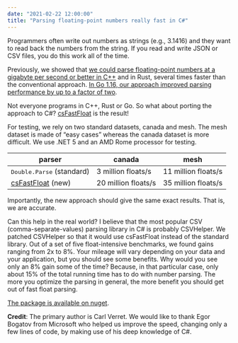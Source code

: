 ```yaml
---
date: "2021-02-22 12:00:00"
title: "Parsing floating-point numbers really fast in C#"
---
```




Programmers often write out numbers as strings (e.g., 3.1416) and they want to read back the numbers from the string. If you read and write JSON or CSV files, you do this work all of the time.

Previously, we showed that [we could parse floating-point numbers at a gigabyte per second or better in C++](/lemire/blog/2021/01/29/number-parsing-at-a-gigabyte-per-second/) and in Rust, several times faster than the conventional approach. [In Go 1.16, our approach improved parsing performance by up to a factor of two](https://golang.org/doc/go1.16).

Not everyone programs in C++, Rust or Go. So what about porting the approach to C#? [csFastFloat](https://github.com/CarlVerret/csFastFloat) is the result!

For testing, we rely on two standard datasets, canada and mesh. The mesh dataset is made of &ldquo;easy cases&rdquo; whereas the canada dataset is more difficult. We use .NET 5 and an AMD Rome processor for testing.

parser                   |canada                   |mesh                     |
-------------------------|-------------------------|-------------------------|
<tt>Double.Parse</tt> (standard) |3 million floats/s       |11 million floats/s      |
[csFastFloat](https://github.com/CarlVerret/csFastFloat) (new) |20 million floats/s      |35 million floats/s      |


Importantly, the new approach should give the same exact results. That is, we are accurate.

Can this help in the real world? I believe that the most popular CSV (comma-separate-values) parsing library in C# is probably CSVHelper. We patched CSVHelper so that it would use csFastFloat instead of the standard library. Out of a set of five float-intensive benchmarks, we found gains ranging from 2x to 8%. Your mileage will vary depending on your data and your application, but you should see some benefits.
Why would you see only an 8% gain some of the time? Because, in that particular case, only about 15% of the total running time has to do with number parsing. The more you optimize the parsing in general, the more benefit you should get out of fast float parsing.

[The package is available on nuget](https://www.nuget.org/packages/csFastFloat/).

__Credit__: The primary author is Carl Verret. We would like to thank Egor Bogatov from Microsoft who helped us improve the speed, changing only a few lines of code, by making use of his deep knowledge of C#.

